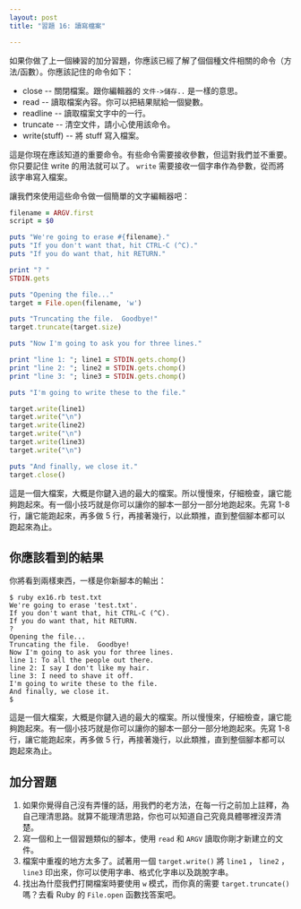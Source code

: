 ```yaml
---
layout: post
title: "習題 16: 讀寫檔案"

---
```


如果你做了上一個練習的加分習題，你應該已經了解了個個種文件相關的命令（方法/函數）。你應該記住的命令如下：

*  close -- 關閉檔案。跟你編輯器的 `文件->儲存..` 是一樣的意思。
*  read -- 讀取檔案內容。你可以把結果賦給一個變數。
*  readline -- 讀取檔案文字中的一行。
*  truncate -- 清空文件，請小心使用該命令。
*  write(stuff) -- 將 stuff 寫入檔案。

這是你現在應該知道的重要命令。有些命令需要接收參數，但這對我們並不重要。你只要記住 write 的用法就可以了。 `write` 需要接收一個字串作為參數，從而將該字串寫入檔案。

讓我們來使用這些命令做一個簡單的文字編輯器吧：

```ruby
filename = ARGV.first
script = $0

puts "We're going to erase #{filename}."
puts "If you don't want that, hit CTRL-C (^C)."
puts "If you do want that, hit RETURN."

print "? "
STDIN.gets

puts "Opening the file..."
target = File.open(filename, 'w')

puts "Truncating the file.  Goodbye!"
target.truncate(target.size)

puts "Now I'm going to ask you for three lines."

print "line 1: "; line1 = STDIN.gets.chomp()
print "line 2: "; line2 = STDIN.gets.chomp()
print "line 3: "; line3 = STDIN.gets.chomp()

puts "I'm going to write these to the file."

target.write(line1)
target.write("\n")
target.write(line2)
target.write("\n")
target.write(line3)
target.write("\n")

puts "And finally, we close it."
target.close()
```

這是一個大檔案，大概是你鍵入過的最大的檔案。所以慢慢來，仔細檢查，讓它能夠跑起來。有一個小技巧就是你可以讓你的腳本一部分一部分地跑起來。先寫 1-8 行，讓它能跑起來，再多做 5 行，再接著幾行，以此類推，直到整個腳本都可以跑起來為止。

## 你應該看到的結果

你將看到兩樣東西，一樣是你新腳本的輸出：

    $ ruby ex16.rb test.txt
    We're going to erase 'test.txt'.
    If you don't want that, hit CTRL-C (^C).
    If you do want that, hit RETURN.
    ?
    Opening the file...
    Truncating the file.  Goodbye!
    Now I'm going to ask you for three lines.
    line 1: To all the people out there.
    line 2: I say I don't like my hair.
    line 3: I need to shave it off.
    I'm going to write these to the file.
    And finally, we close it.
    $

這是一個大檔案，大概是你鍵入過的最大的檔案。所以慢慢來，仔細檢查，讓它能夠跑起來。有一個小技巧就是你可以讓你的腳本一部分一部分地跑起來。先寫 1-8 行，讓它能跑起來，再多做 5 行，再接著幾行，以此類推，直到整個腳本都可以跑起來為止。

## 加分習題

1. 如果你覺得自己沒有弄懂的話，用我們的老方法，在每一行之前加上註釋，為自己理清思路。就算不能理清思路，你也可以知道自己究竟具體哪裡沒弄清楚。
2. 寫一個和上一個習題類似的腳本，使用 `read` 和 `ARGV` 讀取你剛才新建立的文件。
3. 檔案中重複的地方太多了。試著用一個 `target.write()` 將 `line1` ， `line2` ， `line3` 印出來，你可以使用字串、格式化字串以及跳脫字串。
4. 找出為什麼我們打開檔案時要使用 `w` 模式，而你真的需要 `target.truncate()` 嗎？去看 Ruby 的 `File.open` 函數找答案吧。


